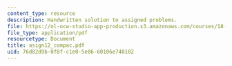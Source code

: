 ```yaml
---
content_type: resource
description: Handwritten solution to assigned problems.
file: https://ol-ocw-studio-app-production.s3.amazonaws.com/courses/18-996a-simplicity-theory-spring-2004/76d82d9b0f8fc1e05e0660106e748102_asign12_compac.pdf
file_type: application/pdf
resourcetype: Document
title: asign12_compac.pdf
uid: 76d82d9b-0f8f-c1e0-5e06-60106e748102
---
```

